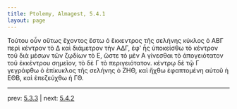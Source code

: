 ```yaml
---
title: Ptolemy, Almagest, 5.4.1
layout: page
---
```


Τούτου οὖν οὕτως ἔχοντος ἔστω ὁ ἔκκεντρος τῆς σελήνης κύκλος ὁ ΑΒΓ περὶ κέντρον τὸ Δ καὶ διάμετρον τὴν ΑΔΓ, ἐφ' ἧς ὑποκείσθω τὸ κέντρον τοῦ διὰ μέσων τῶν ζῳδίων τὸ Ε, ὥστε τὸ μὲν Α γίνεσθαι τὸ ἀπογειότατον τοῦ ἐκκέντρου σημεῖον, τὸ δὲ Γ τὸ περιγειότατον. κέντρῳ δὲ τῷ Γ γεγράφθω ὁ ἐπίκυκλος τῆς σελήνης ὁ ΖΗΘ, καὶ ἤχθω ἐφαπτομένη αὐτοῦ ἡ ΕΘΒ, καὶ ἐπεζεύχθω ἡ ΓΘ. 

---

prev: [5.3.3](../5.3.3/) | next: [5.4.2](../5.4.2/)

